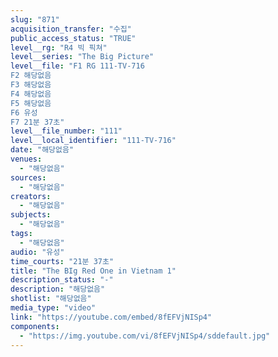 ```yaml
---
slug: "871"
acquisition_transfer: "수집"
public_access_status: "TRUE"
level__rg: "R4 빅 픽쳐"
level__series: "The Big Picture"
level__file: "F1 RG 111-TV-716
F2 해당없음
F3 해당없음
F4 해당없음
F5 해당없음
F6 유성
F7 21분 37초"
level__file_number: "111"
level__local_identifier: "111-TV-716"
date: "해당없음"
venues: 
  - "해당없음"
sources: 
  - "해당없음"
creators: 
  - "해당없음"
subjects: 
  - "해당없음"
tags: 
  - "해당없음"
audio: "유성"
time_courts: "21분 37초"
title: "The BIg Red One in Vietnam 1"
description_status: "-"
description: "해당없음"
shotlist: "해당없음"
media_type: "video"
link: "https://youtube.com/embed/8fEFVjNISp4"
components: 
  - "https://img.youtube.com/vi/8fEFVjNISp4/sddefault.jpg"
---
```

